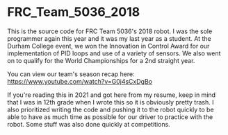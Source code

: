 # FRC_Team_5036_2018
This is the source code for FRC Team 5036's 2018 robot. I was the sole programmer again this year and it was my last year as a student. At
the Durham College event, we won the Innovation in Control Award for our implementation of PID loops and use of a variety of sensors. We
also went on to qualify for the World Championships for a 2nd straight year.

You can view our team's season recap here: https://www.youtube.com/watch?v=G0j4sCxDgBo

If you're reading this in 2021 and got here from my resume, keep in mind that I was in 12th grade when I wrote this so it is obviously pretty trash.
I also prioritized writing the code and pushing it to the robot quickly to be able to have as much time as possible for our driver to practice with
the robot. Some stuff was also done quickly at competitions.
